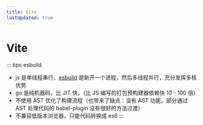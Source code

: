 ```yaml
---
title: Vite
lastUpdated: true
---
```


# Vite

::: tips esbuild

- js 是单线程串行，[esbuild](https://esbuild.github.io/) 是新开一个进程，然后多线程并行，充分发挥多核优势
- go 是纯机器码，比 JIT 快，（比 JS 编写的打包预构建器依赖快 10 - 100 倍）
- 不使用 AST 优化了构建流程（也带来了缺点：没有 AST 功能，部分通过 AST 处理代码的 babel-plugin 没有很好的方法过渡）
- 不兼容低版本浏览器，只能代码转换成 es6
  :::
